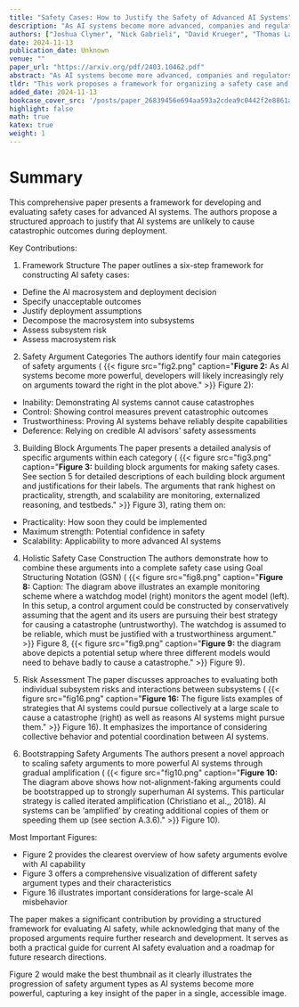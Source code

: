 ```yaml
---
title: "Safety Cases: How to Justify the Safety of Advanced AI Systems"
description: "As AI systems become more advanced, companies and regulators will make difficult decisions about whether it is safe to train and deploy them. To prepare for these decisions, we investigate how develop"
authors: ["Joshua Clymer", "Nick Gabrieli", "David Krueger", "Thomas Larsen"]
date: 2024-11-13
publication_date: Unknown
venue: ""
paper_url: "https://arxiv.org/pdf/2403.10462.pdf"
abstract: "As AI systems become more advanced, companies and regulators will make difficult decisions about whether it is safe to train and deploy them. To prepare for these decisions, we investigate how developers could make a 'safety case,' which is a structured rationale that AI systems are unlikely to cause a catastrophe. We propose a framework for organizing a safety case and discuss four categories of arguments to justify safety: total inability to cause a catastrophe, sufficiently strong control measures, trustworthiness despite capability to cause harm, and -- if AI systems become much more powerful -- deference to credible AI advisors. We evaluate concrete examples of arguments in each category and outline how arguments could be combined to justify that AI systems are safe to deploy."
tldr: "This work proposes a framework for organizing a safety case and discusses four categories of arguments to justify safety: total inability to cause a catastrophe, sufficiently strong control measures, trustworthiness despite capability to cause harm, and -- if AI systems become much more powerful -- deference to credible AI advisors."
added_date: 2024-11-13
bookcase_cover_src: '/posts/paper_26839456e694aa593a2cdea9c0442f2e8861aed3/thumbnail.png'
highlight: false
math: true
katex: true
weight: 1
---
```


# Summary

This comprehensive paper presents a framework for developing and evaluating safety cases for advanced AI systems. The authors propose a structured approach to justify that AI systems are unlikely to cause catastrophic outcomes during deployment.

Key Contributions:



1. Framework Structure
The paper outlines a six-step framework for constructing AI safety cases:
- Define the AI macrosystem and deployment decision
- Specify unacceptable outcomes
- Justify deployment assumptions
- Decompose the macrosystem into subsystems
- Assess subsystem risk
- Assess macrosystem risk



2. Safety Argument Categories
The authors identify four main categories of safety arguments (
{{< figure src="fig2.png" caption="**Figure 2:** As AI systems become more powerful, developers will likely increasingly rely on arguments toward the right in the plot above." >}}
Figure 2):
- Inability: Demonstrating AI systems cannot cause catastrophes
- Control: Showing control measures prevent catastrophic outcomes
- Trustworthiness: Proving AI systems behave reliably despite capabilities
- Deference: Relying on credible AI advisors' safety assessments



3. Building Block Arguments
The paper presents a detailed analysis of specific arguments within each category (
{{< figure src="fig3.png" caption="**Figure 3:** building block arguments for making safety cases. See section 5 for detailed descriptions of each building block argument and justifications for their labels. The arguments that rank highest on practicality, strength, and scalability are monitoring, externalized reasoning, and testbeds." >}}
Figure 3), rating them on:
- Practicality: How soon they could be implemented
- Maximum strength: Potential confidence in safety
- Scalability: Applicability to more advanced AI systems



4. Holistic Safety Case Construction
The authors demonstrate how to combine these arguments into a complete safety case using Goal Structuring Notation (GSN) (
{{< figure src="fig8.png" caption="**Figure 8:** Caption: The diagram above illustrates an example monitoring scheme where a watchdog model (right) monitors the agent model (left). In this setup, a control argument could be constructed by conservatively assuming that the agent and its users are pursuing their best strategy for causing a catastrophe (untrustworthy). The watchdog is assumed to be reliable, which must be justified with a trustworthiness argument." >}}
Figure 8, 
{{< figure src="fig9.png" caption="**Figure 9:** the diagram above depicts a potential setup where three different models would need to behave badly to cause a catastrophe." >}}
Figure 9).



5. Risk Assessment
The paper discusses approaches to evaluating both individual subsystem risks and interactions between subsystems (
{{< figure src="fig16.png" caption="**Figure 16:** The figure lists examples of strategies that AI systems could pursue collectively at a large scale to cause a catastrophe (right) as well as reasons AI systems might pursue them." >}}
Figure 16). It emphasizes the importance of considering collective behavior and potential coordination between AI systems.



6. Bootstrapping Safety Arguments
The authors present a novel approach to scaling safety arguments to more powerful AI systems through gradual amplification (
{{< figure src="fig10.png" caption="**Figure 10:** The diagram above shows how not-alignment-faking arguments could be bootstrapped up to strongly superhuman AI systems. This particular strategy is called iterated amplification (Christiano et al.,, 2018). AI systems can be ‘amplified’ by creating additional copies of them or speeding them up (see section A.3.6)." >}}
Figure 10).

Most Important Figures:
- Figure 2 provides the clearest overview of how safety arguments evolve with AI capability
- Figure 3 offers a comprehensive visualization of different safety argument types and their characteristics
- Figure 16 illustrates important considerations for large-scale AI misbehavior

The paper makes a significant contribution by providing a structured framework for evaluating AI safety, while acknowledging that many of the proposed arguments require further research and development. It serves as both a practical guide for current AI safety evaluation and a roadmap for future research directions.

Figure 2 would make the best thumbnail as it clearly illustrates the progression of safety argument types as AI systems become more powerful, capturing a key insight of the paper in a single, accessible image.